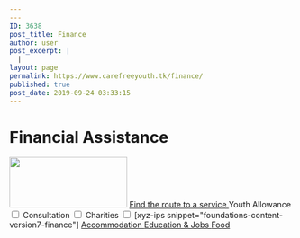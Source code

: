 ```yaml
---
---
ID: 3638
post_title: Finance
author: user
post_excerpt: |
  |
layout: page
permalink: https://www.carefreeyouth.tk/finance/
published: true
post_date: 2019-09-24 03:33:15
---
```

<h1>Financial Assistance</h1>
<img width="209" height="90" src="https://www.carefreeyouth.tk/wp-content/uploads/2019/06/leaf-free-img.png" alt="">
<a href="https://www.carefreeyouth.tk/financial-assistance-map/" role="button">
Find the route to a service
</a>
<label>Youth Allowance
<input type="checkbox" value="Youth Allowance">
</label>
<label>Consultation
<input type="checkbox" value="Consultation">
</label>
<label>Charities
<input type="checkbox" value="Charities">
</label>
[xyz-ips snippet="foundations-content-version7-finance"]
<a href="https://www.carefreeyouth.tk/accommodation/" role="button">
Accommodation
</a>
<a href="https://www.carefreeyouth.tk/education-jobs/" role="button">
Education &amp; Jobs
</a>
<a href="https://www.carefreeyouth.tk/foods/" role="button">
Food
</a>